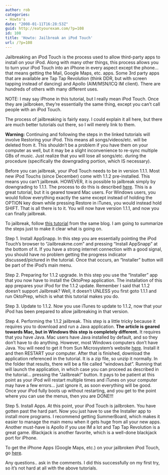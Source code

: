 ```yaml
---
author: rob
categories:
- Howto's
date: "2008-01-11T16:28:53Z"
guid: http://eatyourexam.com/?p=108
id: 108
title: 'Howto: Jailbreak an iPod Touch'
url: /?p=108
---
```

Jailbreaking an iPod Touch is the process used to allow third-party apps to install on your iPod. Along with many other things, this process allows you to turn your iPod Touch into an iPhone in every aspect except the phone&#8230; that means getting the Mail, Google Maps, etc. apps. Some 3rd party apps that are available are Tap Tap Revolution (think DDR, but with screen tapping instead of dancing) and Apollo (AIM/MSN/ICQ IM client). There are hundreds of others with many different uses.

NOTE: I may say iPhone in this tutorial, but I really mean iPod Touch. Once they are jailbroken, they&#8217;re essentially the same thing, except you can&#8217;t call people with an iPod Touch.

The process of jailbreaking is fairly easy. I could explain it all here, but there are much better tutorials out there, so I will merely link to them.

**Warning:** Continuing and following the steps in the linked tutorials will involve Restoring your iPod. This means all songs/videos/etc. will be deleted from it. This shouldn&#8217;t be a problem if you have them on your computer as well, but it may be a slight inconvenience to re-sync multiple GBs of music. Just realize that you will lose all songs/etc. during the procedure (specifically the downgrading portion, which IS necessary).

Before you can jailbreak, your iPod Touch needs to be in version 1.1.1. Most new iPod Touchs (since December) come with 1.1.2 pre-installed. This means you can&#8217;t jailbreak. HOWEVER, it is possible to jailbreak simply by downgrading to 1.1.1. The process to do this is described <a href="http://rupertgee.wordpress.com/2007/12/02/downgraderestore-ipod-touch-firmware-to-version-111-using-os-x/" target="_blank" title="Downgrade iPod Touch to 1.1.1">here</a>. This is a great tutorial, but it is geared toward Mac users. For Windows users, you would follow everything exactly the same except instead of holding the OPTION key down while pressing Restore in iTunes, you would instead hold SHIFT. That is all there is to it. You will now have version 1.1.1, and now you can finally jailbreak.

To jailbreak, follow <a target="_blank" title="Jailbreak the iPod Touch with 1.1.2" href="http://rupertgee.wordpress.com/2007/12/02/lets-jailbrake-the-ipod-touch-112-with-os-x/">this tutorial</a> from the same blog. I am going to summarize the steps just to make it clear what is going on.

Step 1. Install AppSnapp. In this step you are essentially pointing the iPod Touch&#8217;s browser to &#8220;Jailbreakme.com&#8221; and pressing &#8220;Install AppSnapp&#8221; at the bottom of it. If you have a strong internet connection with a good signal, you should have no problem getting the progress indicator discussed/pictured in the tutorial. Once that occurs, an &#8220;Installer&#8221; button will be part of the iPod&#8217;s main menu.

Step 2. Preparing for 1.1.2 upgrade. In this step you use the &#8220;Installer&#8221; app that you now have to install the OktoPrep application. The installation of this app prepares your iPod for the 1.1.2 update. Remember I said that 1.1.2 doesn&#8217;t support Jailbreak? Well, it doesn&#8217;t UNLESS you first goto 1.1.1 and run OktoPrep, which is what this tutorial makes you do.

Step 3. Update to 1.1.2. Now you use iTunes to update to 1.1.2, now that your iPod has been prepared to allow jailbreaking in that version.

Step 4. Performing the 1.1.2 jailbreak. This step is a little tricky because it requires you to download and run a Java application. **The article is geared towards Mac, but in Windows this step is completely different.** It requires that you have Java. Mac users have Java installed by default, and so they don&#8217;t have to do anything. However, most Windows computers don&#8217;t have Java. You will need to get it from Sun Microsystem&#8217;s website <a href="http://www.java.com/en/download/manual.jsp" title="Java Runtime Download" target="_blank">here</a>. Install it and then RESTART your computer. After that is finished, download the application referenced in the tutorial. It is a zip file, so unzip it normally. In the folder that results, there will be a file called &#8220;windows.bat&#8221;. Running that will launch the application, in which case you can proceed as described in the tutorial&#8230; pressing the &#8220;Jailbreak!&#8221; button. It pays to be patient at this point as your iPod will restart multiple times and iTunes on your computer may have a few errors&#8230; just ignore it, as soon everything will be good. Once your iPod fully boots up without restarting, and you get to the point where you can use the menus, then you are DONE!!!

Step 5. Install Apps. At this point, your iPod Touch is jailbroken. You have gotten past the hard part. Now you just have to use the Installer app to install more programs. I recommend getting SummerBoard, which makes it easier to manage the main menu when it gets huge from all your new apps. Another must-have is Apollo if you use IM a lot and Tap Tap Revolution is a great game. iBlackjack is another favorite, which is a well-done blackjack port for iPhone.

To get the iPhone Apps (Google Maps, etc.) on your jailbroken iPod Touch, go <a href="http://rupertgee.wordpress.com/2007/12/03/install-iphone-apps-into-ipod-touch/" target="_blank" title="Install iPhone Apps onto iPod Touch">here</a>.

Any questions.. ask in the comments. I did this successfully on my first try, so it&#8217;s not hard at all with the above tutorials.
